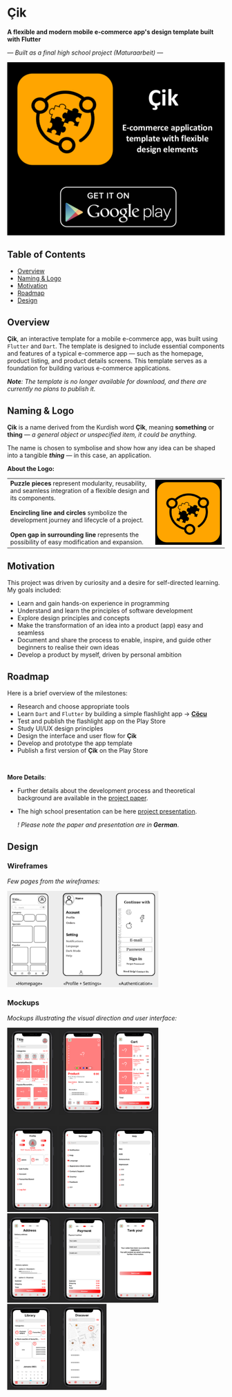 # Çik

**A flexible and modern mobile e-commerce app's design template built with Flutter**

*— Built as a final high school project (Maturaarbeit) —*

![Alt text](design/cik.png)


## Table of Contents

- [Overview](#overview)
- [Naming & Logo](#naming--logo)
- [Motivation](#motivation)
- [Roadmap](#roadmap)
- [Design](#design)

## Overview

**Çik**, an interactive template for a mobile e-commerce app, was built using `Flutter` and `Dart`. The template is designed to include essential components and features of a typical e-commerce app —  such as the homepage, product listing, and product details screens. 
This template serves as a foundation for building various e-commerce applications.

***Note**: The template is no longer available for download, and there are currently no plans to publish it.*

## Naming & Logo

**Çik** is a name derived from the Kurdish word **Çîk**, meaning **something** or **thing** — *a general object or unspecified item, it could be anything*.

The name is chosen to symbolise and show how any idea can be shaped into a tangible ***thing*** — in this case, an application.


**About the Logo:**
<table>
    <td style="vertical-align: top; width: 60%;">
        <strong>Puzzle pieces</strong> represent modularity, reusability, and seamless integration of a flexible design and its components.
        <br>
        <br>
        <strong>Encircling line and circles</strong> symbolize the development journey and lifecycle of a project.
        <br>
        <br>
        <strong>Open gap in surrounding line</strong> represents the possibility of easy modification and expansion.
    </td>
    <td style="text-align: right; width: 30%;">
      <img src="design/logo.png" alt="Çik Logo" width="250"/>
    </td>
</table>


## Motivation

This project was driven by curiosity and a desire for self-directed learning. My goals included:
- Learn and gain hands-on experience in programming
- Understand and learn the principles of software development
- Explore design principles and concepts
- Make the transformation of an idea into a product (app) easy and seamless
- Document and share the process to enable, inspire, and guide other beginners to realise their own ideas
- Develop a product by myself, driven by personal ambition


## Roadmap
Here is a brief overview of the milestones:
- Research and choose appropriate tools
- Learn `Dart` and `Flutter` by building a simple flashlight app -> [**Cöcu**](https://github.com/Leyiztokvan/coecu_app)
- Test and publish the flashlight app on the Play Store
- Study UI/UX design principles 
- Design the interface and user flow for **Çik**
- Develop and prototype the app template
- Publish a first version of **Çik** on the Play Store

<br>

**More Details**:

- Further details about the development process and theoretical background are available in the [project paper](high_school/paper.pdf).
- The high school presentation can be here [project presentation](high_school/presentation.pdf).

    *! Please note the paper and presentation are in **German***.


## Design 
### Wireframes
*Few pages from the wireframes:*

<img src="design/wireframe.png"  width="350" />

### Mockups
*Mockups illustrating the visual direction and user interface:*


<img src="design/mockup_1.png"  width="350"/>

<img src="design/mockup_2.png"  width="350"/>

<img src="design/mockup_3.png"  width="230"/>

